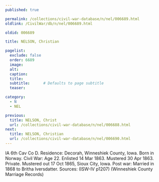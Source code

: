 ```yaml
---
published: true

permalink: /collections/civil-war-database/n/nel/006689.html
oldlink: /CivilWar/db/n/nel/006689.html

oldid: 006689

title: NELSON, Christian

pagelist:
  exclude: false
  order: 6689
  image: 
  alt:
  caption:
  title:
  subtitle:      # Defaults to page subtitle
  teaser:

category: 
  - N 
  - NEL

previous:
  title: NELSON, Christ
  url: /collections/civil-war-database/n/nel/006688.html  
next:
  title: NELSON, Christian
  url: /collections/civil-war-database/n/nel/006690.html   
---
```

IA 6th Cav Co D. Residence: Decorah, Winneshiek County, Iowa. Born in Norway. Civil War: Age 22. Enlisted 14 Mar 1863. Mustered 30 Apr 1863. Private. Mustered out 17 Oct 1865, Sioux City, Iowa. Post war: Married in 1868 to Britha Iversdatter. Sources: (ISW-IV p1207) (Winneshiek County Marriage Records)